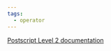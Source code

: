```yaml
---
tags:
  - operator
---
```

[Postscript Level 2 documentation](https://hepunx.rl.ac.uk/~adye/psdocs/ref/PSL2g.html#ge)